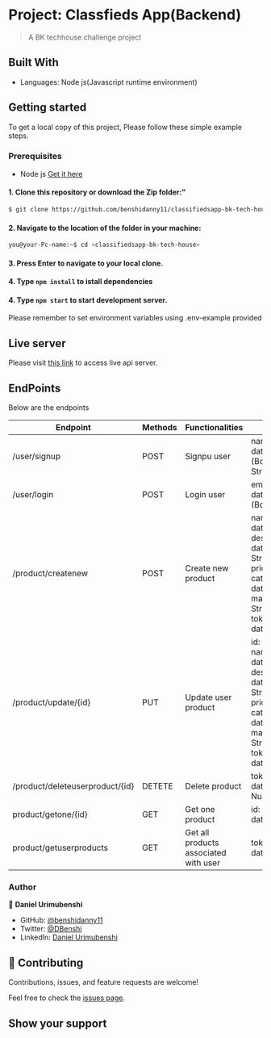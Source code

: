 # Project: Classfieds App(Backend)
> A BK techhouse challenge project
## Built With
- Languages: Node js(Javascript runtime environment)

## Getting started
To get a local copy of this project, Please follow these simple example steps.
### Prerequisites
- Node js [Get it here](https://nodejs.org/en/)

#### 1. Clone this repository or download the Zip folder:"

```bash command
$ git clone https://github.com/benshidanny11/classifiedsapp-bk-tech-house.git
```
#### 2. Navigate to the location of the folder in your machine:
```bash command
you@your-Pc-name:~$ cd <classifiedsapp-bk-tech-house>
```
#### 3. Press Enter to navigate to your local clone.

#### 4. Type `npm install` to istall dependencies 

#### 4. Type `npm start` to start development server.

Please remember to set environment variables using .env-example provided

## Live server

Please visit [this link](https://classfiedsapp.herokuapp.com/api/) to access live api server.

## EndPoints

Below are the endpoints
 

| **Endpoint**               | **Methods**   | **Functionalities**    |**Data**                        |
| ---------------------------|---------------|------------------------|--------------------------------|
|/user/signup       | POST          | Signpu user     |name: String (Body data), email: String (Body data), Password: String (Body data) |
|/user/login   | POST          | Login user   |email: String (Body data), password: String (Body data)| 
|/product/createnew      | POST           | Create new product    | name: String(Body data), description:String(Body data), image: String(Body data), price: Float(Body data), category: String(Body data), manufacture_date: String(Body data), token: String(Header data)|
|/product/update/{id} | PUT | Update user product  |id: String (Param), name: String(Body data), description:String(Body data), image: String(Body data), price: Float(Body data), category: String(Body data), manufacture_date: String(Body data), token: String(Header data)|
|/product/deleteuserproduct/{id}         | DETETE          |Delete product      |token: String(Header data), id: Number(Param data)|
|product/getone/{id}      | GET          | Get one product | id: Number(Param data)|
|product/getuserproducts      | GET          | Get all products associated with user | token: String(Header data)|

### Author

👤 **Daniel Urimubenshi**

- GitHub: [@benshidanny11](https://github.com/bensidanny11)
- Twitter: [@DBenshi](https://twitter.com/DBenshi)
- LinkedIn: [Daniel Urimubenshi](https://www.linkedin.com/in/danielurimubenshi/)

## 🤝 Contributing

Contributions, issues, and feature requests are welcome!

Feel free to check the [issues page](../../issues/).

## Show your support